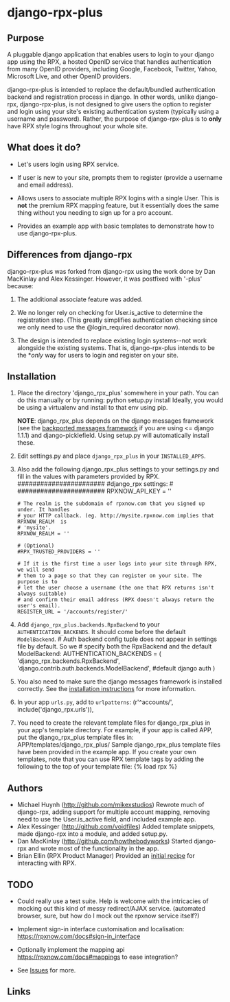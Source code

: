 django-rpx-plus
===============

Purpose
-------

A pluggable django application that enables users to login to your django app
using the RPX, a hosted OpenID service that handles authentication from many
OpenID providers, including Google, Facebook, Twitter, Yahoo, Microsoft Live,
and other OpenID providers.

django-rpx-plus is intended to replace the default/bundled authentication
backend and registration process in django. In other words, unlike django-rpx, 
django-rpx-plus, is not designed to give users the option to register and login
using your site's existing authentication system (typically using a username
and password). Rather, the purpose of django-rpx-plus is to **only** have RPX
style logins throughout your whole site.


What does it do?
----------------

* Let's users login using RPX service.

* If user is new to your site, prompts them to register (provide a username and
  email address).

* Allows users to associate multiple RPX logins with a single User. This is
  **not** the premium RPX mapping feature, but it essentially does the same
  thing without you needing to sign up for a pro account.

* Provides an example app with basic templates to demonstrate how to use 
  django-rpx-plus.


Differences from django-rpx
---------------------------

django-rpx-plus was forked from django-rpx using the work done by Dan MacKinlay
and Alex Kessinger. However, it was postfixed with '-plus' because: 

1. The additional associate feature was added. 

2. We no longer rely on checking for User.is_active to determine the
   registration step. (This greatly simplifies authentication checking since we
   only need to use the @login_required decorator now).

3. The design is intended to replace existing login systems--not work alongside
   the existing systems. That is, django-rpx-plus intends to be the **only* way
   for users to login and register on your site.


Installation
------------

1. Place the directory 'django_rpx_plus' somewhere in your path. You can do this
   manually or by running:
       python setup.py install
   Ideally, you would be using a virtualenv and install to that env using pip.

    **NOTE**: django_rpx_plus depends on the django messages framework (see the
    [backported messages framework][1] if you are using <= django 1.1.1) and 
    django-picklefield. Using setup.py will automatically install these.
    

2. Edit settings.py and place `django_rpx_plus` in your `INSTALLED_APPS`.

3. Also add the following django_rpx_plus settings to your settings.py and fill
   in the values with parameters provided by RPX.
       #######################
       #django_rpx settings: #
       #######################
       RPXNOW_API_KEY = ''
       
       # The realm is the subdomain of rpxnow.com that you signed up under. It handles 
       # your HTTP callback. (eg. http://mysite.rpxnow.com implies that RPXNOW_REALM  is
       # 'mysite'.
       RPXNOW_REALM = ''
       
       # (Optional)
       #RPX_TRUSTED_PROVIDERS = ''
       
       # If it is the first time a user logs into your site through RPX, we will send 
       # them to a page so that they can register on your site. The purpose is to 
       # let the user choose a username (the one that RPX returns isn't always suitable)
       # and confirm their email address (RPX doesn't always return the user's email).
       REGISTER_URL = '/accounts/register/'

4. Add `django_rpx_plus.backends.RpxBackend` to your `AUTHENTICATION_BACKENDS`. It
   should come before the default `ModelBackend`.
       # Auth backend config tuple does not appear in settings file by default. So we
       # specify both the RpxBackend and the default ModelBackend:
       AUTHENTICATION_BACKENDS = (
           'django_rpx.backends.RpxBackend', 
           'django.contrib.auth.backends.ModelBackend', #default django auth
       )

5. You also need to make sure the django messages framework is installed correctly.
   See the [installation instructions][2] for more information.

6. In your app `urls.py`, add to `urlpatterns`:
       (r'^accounts/', include('django_rpx.urls')),

7. You need to create the relevant template files for django_rpx_plus in your
   app's template directory. For example, if your app is called APP, put the
   django_rpx_plus template files in:
       APP/templates/django_rpx_plus/
   Sample django_rpx_plus template files have been provided in the example app.
   If you create your own templates, note that you can use RPX template tags
   by adding the following to the top of your template file:
       {% load rpx %}
  

Authors
-------

* Michael Huynh (http://github.com/mikexstudios)
  Rewrote much of django-rpx, adding support for multiple account mapping,
  removing need to use the User.is_active field, and included example app.
* Alex Kessinger (http://github.com/voidfiles)
  Added template snippets, made django-rpx into a module, and added setup.py.
* Dan MacKinlay (http://github.com/howthebodyworks)
  Started django-rpx and wrote most of the functionality in the app. 
* Brian Ellin (RPX Product Manager)
  Provided an [initial recipe][3] for interacting with RPX.


TODO
----

* Could really use a test suite. Help is welcome with the intricacies of
  mocking out this kind of messy redirect/AJAX service. (automated browser,
  sure, but how do I mock out the rpxnow service itself?)

* Implement sign-in interface customisation and localisation:
  https://rpxnow.com/docs#sign-in_interface

* Optionally implement the mapping api https://rpxnow.com/docs#mappings to
  ease integration?

* See [Issues][4] for more.


Links
-----

[1]: http://github.com/mikexstudios/django-messages-framework "Backported django messages framework"
[2]: http://docs.djangoproject.com/en/dev/topics/auth/#installation "Django messages framework installation"
[3]: http://appengine-cookbook.appspot.com/recipe/accept-google-aol-yahoo-myspace-facebook-and-openid-logins/    "Initial RPX python recipe"
[4]: http://github.com/mikexstudios/django-rpx-plus/issues    "Issues"
